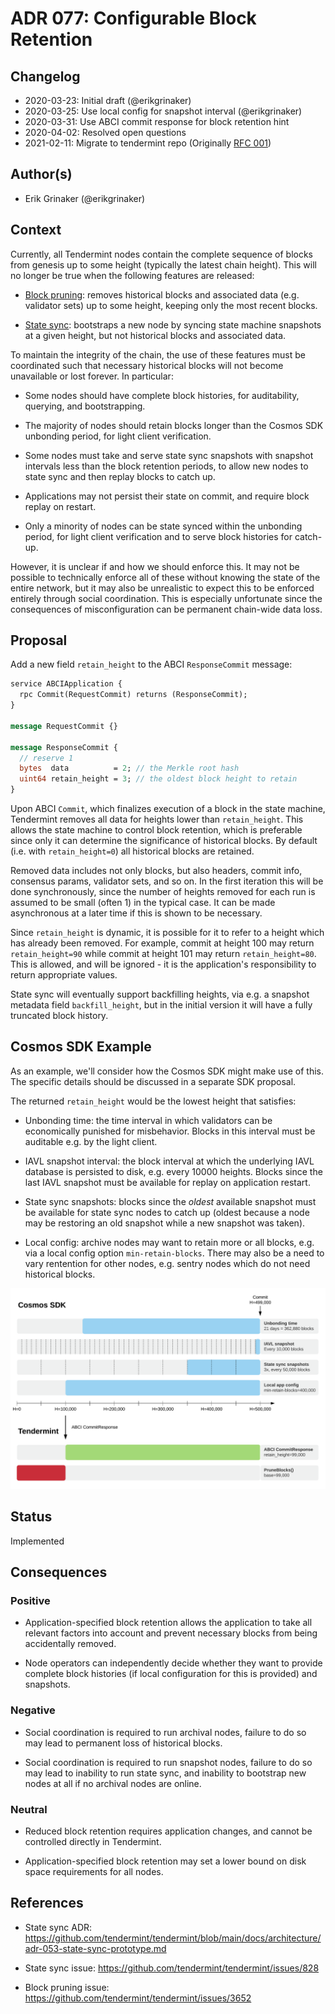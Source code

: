 # ADR 077: Configurable Block Retention

## Changelog

- 2020-03-23: Initial draft (@erikgrinaker)
- 2020-03-25: Use local config for snapshot interval (@erikgrinaker)
- 2020-03-31: Use ABCI commit response for block retention hint
- 2020-04-02: Resolved open questions
- 2021-02-11: Migrate to tendermint repo (Originally [RFC 001](https://github.com/tendermint/spec/pull/84))

## Author(s)

- Erik Grinaker (@erikgrinaker)

## Context

Currently, all Tendermint nodes contain the complete sequence of blocks from genesis up to some height (typically the latest chain height). This will no longer be true when the following features are released:

- [Block pruning](https://github.com/tendermint/tendermint/issues/3652): removes historical blocks and associated data (e.g. validator sets) up to some height, keeping only the most recent blocks.

- [State sync](https://github.com/tendermint/tendermint/issues/828): bootstraps a new node by syncing state machine snapshots at a given height, but not historical blocks and associated data.

To maintain the integrity of the chain, the use of these features must be coordinated such that necessary historical blocks will not become unavailable or lost forever. In particular:

- Some nodes should have complete block histories, for auditability, querying, and bootstrapping.

- The majority of nodes should retain blocks longer than the Cosmos SDK unbonding period, for light client verification.

- Some nodes must take and serve state sync snapshots with snapshot intervals less than the block retention periods, to allow new nodes to state sync and then replay blocks to catch up.

- Applications may not persist their state on commit, and require block replay on restart.

- Only a minority of nodes can be state synced within the unbonding period, for light client verification and to serve block histories for catch-up.

However, it is unclear if and how we should enforce this. It may not be possible to technically enforce all of these without knowing the state of the entire network, but it may also be unrealistic to expect this to be enforced entirely through social coordination. This is especially unfortunate since the consequences of misconfiguration can be permanent chain-wide data loss.

## Proposal

Add a new field `retain_height` to the ABCI `ResponseCommit` message:

```proto
service ABCIApplication {
  rpc Commit(RequestCommit) returns (ResponseCommit);
}

message RequestCommit {}

message ResponseCommit {
  // reserve 1
  bytes  data          = 2; // the Merkle root hash
  uint64 retain_height = 3; // the oldest block height to retain
}
```

Upon ABCI `Commit`, which finalizes execution of a block in the state machine, Tendermint removes all data for heights lower than `retain_height`. This allows the state machine to control block retention, which is preferable since only it can determine the significance of historical blocks. By default (i.e. with `retain_height=0`) all historical blocks are retained.

Removed data includes not only blocks, but also headers, commit info, consensus params, validator sets, and so on. In the first iteration this will be done synchronously, since the number of heights removed for each run is assumed to be small (often 1) in the typical case. It can be made asynchronous at a later time if this is shown to be necessary.

Since `retain_height` is dynamic, it is possible for it to refer to a height which has already been removed. For example, commit at height 100 may return `retain_height=90` while commit at height 101 may return `retain_height=80`. This is allowed, and will be ignored - it is the application's responsibility to return appropriate values.

State sync will eventually support backfilling heights, via e.g. a snapshot metadata field `backfill_height`, but in the initial version it will have a fully truncated block history.

## Cosmos SDK Example

As an example, we'll consider how the Cosmos SDK might make use of this. The specific details should be discussed in a separate SDK proposal.

The returned `retain_height` would be the lowest height that satisfies:

- Unbonding time: the time interval in which validators can be economically punished for misbehavior. Blocks in this interval must be auditable e.g. by the light client.

- IAVL snapshot interval: the block interval at which the underlying IAVL database is persisted to disk, e.g. every 10000 heights. Blocks since the last IAVL snapshot must be available for replay on application restart.

- State sync snapshots: blocks since the _oldest_ available snapshot must be available for state sync nodes to catch up (oldest because a node may be restoring an old snapshot while a new snapshot was taken).

- Local config: archive nodes may want to retain more or all blocks, e.g. via a local config option `min-retain-blocks`. There may also be a need to vary rentention for other nodes, e.g. sentry nodes which do not need historical blocks.

![Cosmos SDK block retention diagram](img/block-retention.png)

## Status

Implemented

## Consequences

### Positive

- Application-specified block retention allows the application to take all relevant factors into account and prevent necessary blocks from being accidentally removed.

- Node operators can independently decide whether they want to provide complete block histories (if local configuration for this is provided) and snapshots.

### Negative

- Social coordination is required to run archival nodes, failure to do so may lead to permanent loss of historical blocks.

- Social coordination is required to run snapshot nodes, failure to do so may lead to inability to run state sync, and inability to bootstrap new nodes at all if no archival nodes are online.

### Neutral

- Reduced block retention requires application changes, and cannot be controlled directly in Tendermint.

- Application-specified block retention may set a lower bound on disk space requirements for all nodes.

## References

- State sync ADR: <https://github.com/tendermint/tendermint/blob/main/docs/architecture/adr-053-state-sync-prototype.md>

- State sync issue: <https://github.com/tendermint/tendermint/issues/828>

- Block pruning issue: <https://github.com/tendermint/tendermint/issues/3652>
